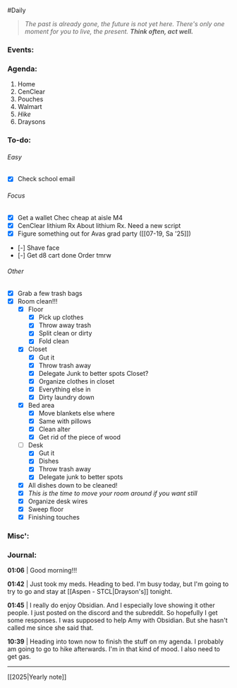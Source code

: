 #Daily
>*The past is already gone, the future is not yet here. There's only one moment for you to live, the present.*
>***Think often, act well.***
### Events:

### Agenda:
1. Home
2. CenClear
3. Pouches
4. Walmart
5. *Hike*
6. Draysons 
### To-do:
###### Easy
- [x] Check school email
###### Focus
- [x] Get a wallet
	Chec cheap at aisle M4
- [x] CenClear lithium Rx
	About lithium Rx. Need a new script
- [x] Figure something out for Avas grad party ([[07-19, Sa '25]])
- [-] Shave face
- [-] Get d8 cart done
	Order tmrw
###### Other
- [x] Grab a few trash bags
- [x] Room clean!!!
	- [x] Floor
		- [x] Pick up clothes
		- [x] Throw away trash
		- [x] Split clean or dirty
		- [x] Fold clean
	- [x] Closet
		- [x] Gut it
		- [x] Throw trash away
		- [x] Delegate Junk to better spots
			Closet?
		- [x] Organize clothes in closet
		- [x] Everything else in
		- [x] Dirty laundry down
	- [x] Bed area
		- [x] Move blankets else where
		- [x] Same with pillows
		- [x] Clean alter
		- [x] Get rid of the piece of wood
	- [ ] Desk
		- [x] Gut it
		- [x] Dishes
		- [x] Throw trash away
		- [x] Delegate junk to better spots
	- [x] All dishes down to be cleaned!
	- [x] *This is the time to move your room around if you want still*
	- [x] Organize desk wires
	- [x] Sweep floor
	- [x] Finishing touches
### Misc':

### Journal:
**01:06** | Good morning!!!

**01:42** | Just took my meds. Heading to bed. I'm busy today, but I'm going to try to go and stay at [[Aspen - STCL|Drayson's]] tonight.

**01:45** | I really do enjoy Obsidian. And I especially love showing it other people. I just posted on the discord and the subreddit. So hopefully I get some responses. I was supposed to help Amy with Obsidian. But she hasn't called me since she said that.

**10:39** | Heading into town now to finish the stuff on my agenda. I probably am going to go to hike afterwards. I'm in that kind of mood. I also need to get gas.

---
[[2025|Yearly note]]